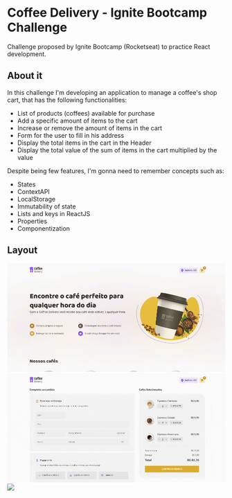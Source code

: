 # Coffee Delivery - Ignite Bootcamp Challenge
Challenge proposed by Ignite Bootcamp (Rocketseat) to practice React development.

## About it

In this challenge I'm developing an application to manage a coffee's shop cart, that has the following functionalities:
- List of products (coffees) available for purchase
- Add a specific amount of items to the cart
- Increase or remove the amount of items in the cart
- Form for the user to fill in his address
- Display the total items in the cart in the Header
- Display the total value of the sum of items in the cart multiplied by the value

Despite being few features, I'm gonna need to remember concepts such as:
- States
- ContextAPI
- LocalStorage
- Immutability of state
- Lists and keys in ReactJS
- Properties
- Componentization

## Layout

<img src="./gifs/cap1.gif" />

<img src="./gifs/cap2.gif" />

<img src="./gifs/cap3.gif" />
